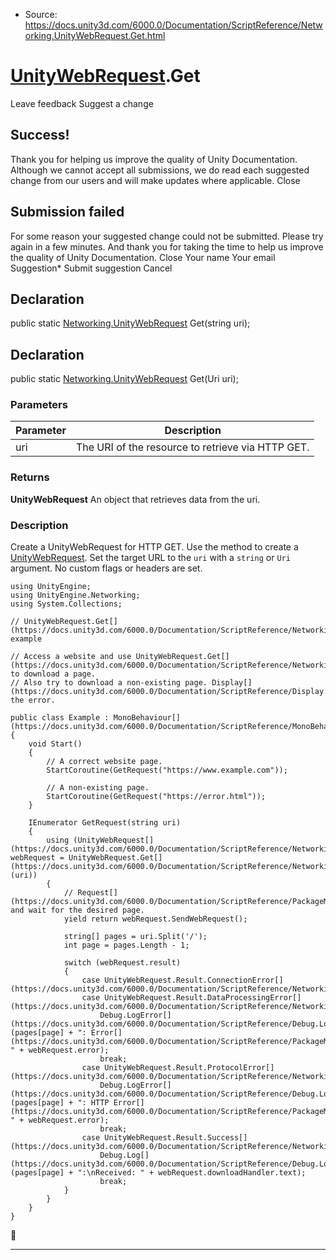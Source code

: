 * Source: https://docs.unity3d.com/6000.0/Documentation/ScriptReference/Networking.UnityWebRequest.Get.html

#  [UnityWebRequest](https://docs.unity3d.com/6000.0/Documentation/ScriptReference/Networking.UnityWebRequest.html).Get
Leave feedback
Suggest a change
## Success!
Thank you for helping us improve the quality of Unity Documentation. Although we cannot accept all submissions, we do read each suggested change from our users and will make updates where applicable.
Close
## Submission failed
For some reason your suggested change could not be submitted. Please <a>try again</a> in a few minutes. And thank you for taking the time to help us improve the quality of Unity Documentation.
Close
Your name Your email Suggestion* Submit suggestion
Cancel
## Declaration
public static [Networking.UnityWebRequest](https://docs.unity3d.com/6000.0/Documentation/ScriptReference/Networking.UnityWebRequest.html) Get(string uri); 
## Declaration
public static [Networking.UnityWebRequest](https://docs.unity3d.com/6000.0/Documentation/ScriptReference/Networking.UnityWebRequest.html) Get(Uri uri); 
### Parameters
Parameter | Description  
---|---  
uri | The URI of the resource to retrieve via HTTP GET.  
### Returns
**UnityWebRequest** An object that retrieves data from the uri. 
### Description
Create a UnityWebRequest for HTTP GET.
Use the method to create a [UnityWebRequest](https://docs.unity3d.com/6000.0/Documentation/ScriptReference/Networking.UnityWebRequest.html). Set the target URL to the `uri` with a `string` or `Uri` argument. No custom flags or headers are set.
```
using UnityEngine;
using UnityEngine.Networking;
using System.Collections;  
  
// UnityWebRequest.Get[](https://docs.unity3d.com/6000.0/Documentation/ScriptReference/Networking.UnityWebRequest.Get.html) example  
  
// Access a website and use UnityWebRequest.Get[](https://docs.unity3d.com/6000.0/Documentation/ScriptReference/Networking.UnityWebRequest.Get.html) to download a page.
// Also try to download a non-existing page. Display[](https://docs.unity3d.com/6000.0/Documentation/ScriptReference/Display.html) the error.  
  
public class Example : MonoBehaviour[](https://docs.unity3d.com/6000.0/Documentation/ScriptReference/MonoBehaviour.html)
{
    void Start()
    {
        // A correct website page.
        StartCoroutine(GetRequest("https://www.example.com"));  
  
        // A non-existing page.
        StartCoroutine(GetRequest("https://error.html"));
    }  
  
    IEnumerator GetRequest(string uri)
    {
        using (UnityWebRequest[](https://docs.unity3d.com/6000.0/Documentation/ScriptReference/Networking.UnityWebRequest.html) webRequest = UnityWebRequest.Get[](https://docs.unity3d.com/6000.0/Documentation/ScriptReference/Networking.UnityWebRequest.Get.html)(uri))
        {
            // Request[](https://docs.unity3d.com/6000.0/Documentation/ScriptReference/PackageManager.Requests.Request.html) and wait for the desired page.
            yield return webRequest.SendWebRequest();  
  
            string[] pages = uri.Split('/');
            int page = pages.Length - 1;  
  
            switch (webRequest.result)
            {
                case UnityWebRequest.Result.ConnectionError[](https://docs.unity3d.com/6000.0/Documentation/ScriptReference/Networking.UnityWebRequest.Result.ConnectionError.html):
                case UnityWebRequest.Result.DataProcessingError[](https://docs.unity3d.com/6000.0/Documentation/ScriptReference/Networking.UnityWebRequest.Result.DataProcessingError.html):
                    Debug.LogError[](https://docs.unity3d.com/6000.0/Documentation/ScriptReference/Debug.LogError.html)(pages[page] + ": Error[](https://docs.unity3d.com/6000.0/Documentation/ScriptReference/PackageManager.Error.html): " + webRequest.error);
                    break;
                case UnityWebRequest.Result.ProtocolError[](https://docs.unity3d.com/6000.0/Documentation/ScriptReference/Networking.UnityWebRequest.Result.ProtocolError.html):
                    Debug.LogError[](https://docs.unity3d.com/6000.0/Documentation/ScriptReference/Debug.LogError.html)(pages[page] + ": HTTP Error[](https://docs.unity3d.com/6000.0/Documentation/ScriptReference/PackageManager.Error.html): " + webRequest.error);
                    break;
                case UnityWebRequest.Result.Success[](https://docs.unity3d.com/6000.0/Documentation/ScriptReference/Networking.UnityWebRequest.Result.Success.html):
                    Debug.Log[](https://docs.unity3d.com/6000.0/Documentation/ScriptReference/Debug.Log.html)(pages[page] + ":\nReceived: " + webRequest.downloadHandler.text);
                    break;
            }
        }
    }
}

```

* * *
